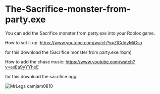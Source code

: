 # The-Sacrifice-monster-from-party.exe
You can add the Sacrifice monster from party.exe into your Roblox game.

How to set it up:
https://www.youtube.com/watch?v=ZICddyMiGso

for this download the (Sacrifice monster from party.exe.rbxm)

How to add the chase music:
https://www.youtube.com/watch?v=asEa9yYYheE

for this download the sacrifice.ogg

![MrLegs camjam0810](https://github.com/user-attachments/assets/0253c196-0b4b-4d30-a080-567e181c3d39)
